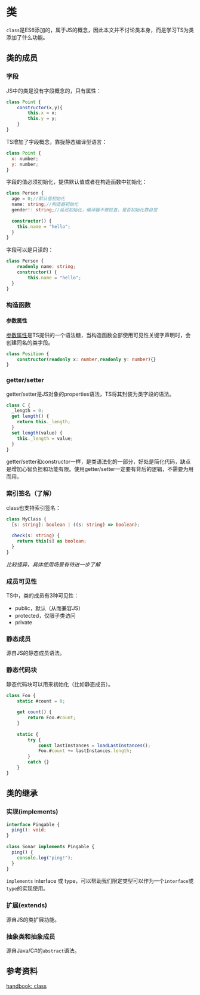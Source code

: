 # 类

`class`是ES6添加的，属于JS的概念，因此本文并不讨论类本身，而是学习TS为类添加了什么功能。

## 类的成员
### 字段

JS中的类是没有字段概念的，只有属性：

```js
class Point {
	constructor(x,y){
		this.x = x;
		this.y = y;
	}
}
```

TS增加了字段概念，靠拢静态编译型语言：

```js
class Point {
  x: number;
  y: number;
}
```

字段的值必须初始化，提供默认值或者在构造函数中初始化：

```ts
class Person {
  age = 0;//默认值初始化
  name: string;//构造器初始化
  gender!: string;//延迟初始化，编译器不做检查，是否初始化靠自觉
 
  constructor() {
    this.name = "hello";
  }
}
```

字段可以是只读的：

```ts
class Person {
	readonly name: string;
	constructor() {
	    this.name = "hello";
  }
}
```

### 构造函数

#### 参数属性

[参数属性](https://www.typescriptlang.org/docs/handbook/2/classes.html#parameter-properties)是TS提供的一个语法糖，当构造函数全部使用可见性关键字声明时，会创建同名的类字段。

```ts
class Position {
	constructor(readonly x: number,readonly y: number){}
}
```
### getter/setter

getter/setter是JS对象的properties语法，TS将其封装为类字段的语法。

```ts
class C {
  _length = 0;
  get length() {
    return this._length;
  }
  set length(value) {
    this._length = value;
  }
}
```

getter/setter和constructor一样，是类语法化的一部分，好处是简化代码，缺点是增加心智负担和功能有限。使用getter/setter一定要有背后的逻辑，不需要为用而用。

### 索引签名（了解）

class也支持索引签名：

```ts
class MyClass {
  [s: string]: boolean | ((s: string) => boolean);
 
  check(s: string) {
    return this[s] as boolean;
  }
}
```

*比较怪异，具体使用场景有待进一步了解*

### 成员可见性

TS中，类的成员有3种可见性：

- public，默认（从而兼容JS）
- protected，仅限子类访问
- private 

### 静态成员

源自JS的静态成员语法。

### 静态代码块

静态代码块可以用来初始化（比如静态成员）。

```js
class Foo {
    static #count = 0;
 
    get count() {
        return Foo.#count;
    }
 
    static {
        try {
            const lastInstances = loadLastInstances();
            Foo.#count += lastInstances.length;
        }
        catch {}
    }
}
```


## 类的继承

### 实现(implements)

```ts
interface Pingable {
  ping(): void;
}
 
class Sonar implements Pingable {
  ping() {
    console.log("ping!");
  }
}
```

`implements` interface 或 type，可以帮助我们限定类型可以作为一个`interface`或`type`的实现使用。

### 扩展(extends)

源自JS的类扩展功能。

### 抽象类和抽象成员

源自Java/C#的`abstract`语法。

## 参考资料

[handbook: class](https://www.typescriptlang.org/docs/handbook/2/classes.html)